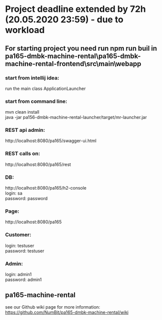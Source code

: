 # Project deadline extended by 72h (20.05.2020 23:59) - due to workload

## For starting project you need run npm run buil in pa165-dmbk-machine-rental\pa165-dmbk-machine-rental-frontend\src\main\webapp

### start from intellij idea:
run the main class ApplicationLauncher

### start from command line:
mvn clean install  
java -jar pa156-dmbk-machine-rental-launcher/target/mr-launcher.jar


### REST api admin:
http://localhost:8080/pa165/swagger-ui.html  

### REST calls on:
http://localhost:8080/pa165/rest  

### DB:
http://localhost:8080/pa165/h2-console  
login: sa  
password: password  


### Page:
http://localhost:8080/pa165  

### Customer:  
login: testuser  
password: testuser  

### Admin:   
login: admin1  
password: admin1  

## pa165-machine-rental
see our Github wiki page for more information:
https://github.com/NumBit/pa165-dmbk-machine-rental/wiki

